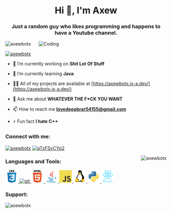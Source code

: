 <h1 align="center">Hi 👋, I'm Axew</h1>
<h3 align="center">Just a random guy who likes programming and happens to have a Youtube channel.</h3>
<img align="right" alt="Coding" width="400" src="https://media.tenor.com/AlUkiGkR2j8AAAAC/new-game-ahagon-umiko-programming.gif">

<p align="left"> <img src="https://komarev.com/ghpvc/?username=axewbotx&label=Profile%20views&color=0e75b6&style=flat" alt="axewbotx" /> </p>

<p align="left"> <a href="https://twitter.com/axewbotx" target="blank"><img src="https://img.shields.io/twitter/follow/axewbotx?logo=twitter&style=for-the-badge" alt="axewbotx" /></a> </p>

- 🔭 I’m currently working on **Shit Lot Of Stuff**

- 🌱 I’m currently learning **Java**

- 👨‍💻 All of my projects are available at [https://axewbotx.is-a.dev/](https://axewbotx.is-a.dev/)

- 💬 Ask me about **WHATEVER THE F*CK YOU WANT**

- 📫 How to reach me **lovedeepbrar54155@gmail.com**

- ⚡ Fun fact **I hate C++**

<h3 align="left">Connect with me:</h3>
<p align="left">
<a href="https://twitter.com/axewbotx" target="blank"><img align="center" src="https://raw.githubusercontent.com/rahuldkjain/github-profile-readme-generator/master/src/images/icons/Social/twitter.svg" alt="axewbotx" height="30" width="40" /></a>
<a href="https://discord.gg/pTzFSvCYp2" target="blank"><img align="center" src="https://raw.githubusercontent.com/rahuldkjain/github-profile-readme-generator/master/src/images/icons/Social/discord.svg" alt="pTzFSvCYp2" height="30" width="40" /></a>
</p>

<img align="right" src="https://github-readme-stats.vercel.app/api?username=axewbotx&show_icons=true&locale=en" alt="axewbotx" />

<h3 align="left">Languages and Tools:</h3>
<p align="left"> <a href="https://www.w3schools.com/css/" target="_blank" rel="noreferrer"> <img src="https://raw.githubusercontent.com/devicons/devicon/master/icons/css3/css3-original-wordmark.svg" alt="css3" width="40" height="40"/> </a> <a href="https://git-scm.com/" target="_blank" rel="noreferrer"> <img src="https://www.vectorlogo.zone/logos/git-scm/git-scm-icon.svg" alt="git" width="40" height="40"/> </a> <a href="https://www.w3.org/html/" target="_blank" rel="noreferrer"> <img src="https://raw.githubusercontent.com/devicons/devicon/master/icons/html5/html5-original-wordmark.svg" alt="html5" width="40" height="40"/> </a> <a href="https://www.java.com" target="_blank" rel="noreferrer"> <img src="https://raw.githubusercontent.com/devicons/devicon/master/icons/java/java-original.svg" alt="java" width="40" height="40"/> </a> <a href="https://developer.mozilla.org/en-US/docs/Web/JavaScript" target="_blank" rel="noreferrer"> <img src="https://raw.githubusercontent.com/devicons/devicon/master/icons/javascript/javascript-original.svg" alt="javascript" width="40" height="40"/> </a> <a href="https://www.linux.org/" target="_blank" rel="noreferrer"> <img src="https://raw.githubusercontent.com/devicons/devicon/master/icons/linux/linux-original.svg" alt="linux" width="40" height="40"/> </a> <a href="https://www.python.org" target="_blank" rel="noreferrer"> <img src="https://raw.githubusercontent.com/devicons/devicon/master/icons/python/python-original.svg" alt="python" width="40" height="40"/> </a> <a href="https://reactjs.org/" target="_blank" rel="noreferrer"> <img src="https://raw.githubusercontent.com/devicons/devicon/master/icons/react/react-original-wordmark.svg" alt="react" width="40" height="40"/> </a> </p>

<h3 align="left">Support:</h3>
<p><a href="https://ko-fi.com/axewbotx"> <img align="left" src="https://cdn.ko-fi.com/cdn/kofi3.png?v=3" height="50" width="210" alt="axewbotx" /></a></p><br><br>
